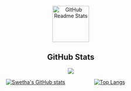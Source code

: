 <p align="center">
 <img width="100px" src="https://res.cloudinary.com/anuraghazra/image/upload/v1594908242/logo_ccswme.svg" align="center" alt="GitHub Readme Stats" />
 <h2 align="center">GitHub Stats</h2>
</p>

<p align="center"> 
  <img src="https://profile-counter.glitch.me/swetha4444/count.svg" />
</p>

&nbsp;&nbsp;&nbsp;&nbsp;&nbsp;&nbsp;&nbsp;&nbsp;&nbsp;&nbsp;&nbsp;&nbsp;&nbsp;&nbsp;&nbsp;&nbsp;&nbsp;&nbsp;
[![Swetha's GitHub stats](https://github-readme-stats.vercel.app/api?username=swetha4444)](https://github.com/swetha4444) &nbsp;&nbsp;&nbsp;&nbsp;&nbsp;&nbsp;&nbsp;&nbsp;&nbsp;&nbsp;&nbsp;&nbsp;&nbsp;&nbsp;&nbsp;&nbsp;&nbsp;&nbsp;
[![Top Langs](https://github-readme-stats.vercel.app/api/top-langs/?username=swetha4444&exclude_repo=github-readme-stats,swetha4444.github.io)](https://github.com/swetha4444)


